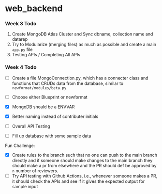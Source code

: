 # web_backend


### Week 3 Todo
1. Create MongoDB Atlas Cluster and Sync dbname, collection name and datarep
2. Try to Modularize (merging files) as much as possible and create a main `app.py` file
3. Testing APIs / Completing All APIs

### Week 4 Todo
- [ ] Create a file MongoConnection.py, which has a connecter class and functions that CRUDs data from the database, similar to `newformat/modules/beta.py`

- [ ] Choose either Blueprint or newformat 
- [X] MongoDB should be a ENVVAR
- [X] Better naming instead of contributer initials
- [ ] Overall API Testing
- [ ] Fill up database with some sample data

Fun Challenge:
- [X] Create rules to the branch such that no one can push to the main branch directly and if someone should make changes to the main branch they should make a pr from elsewhere and the PR should def be approved by `n` number of reviewers.
- [ ] Try API testing with Github Actions, i.e., whenever someone makes a PR, it should check the APIs and see if it gives the expected output for sample input
